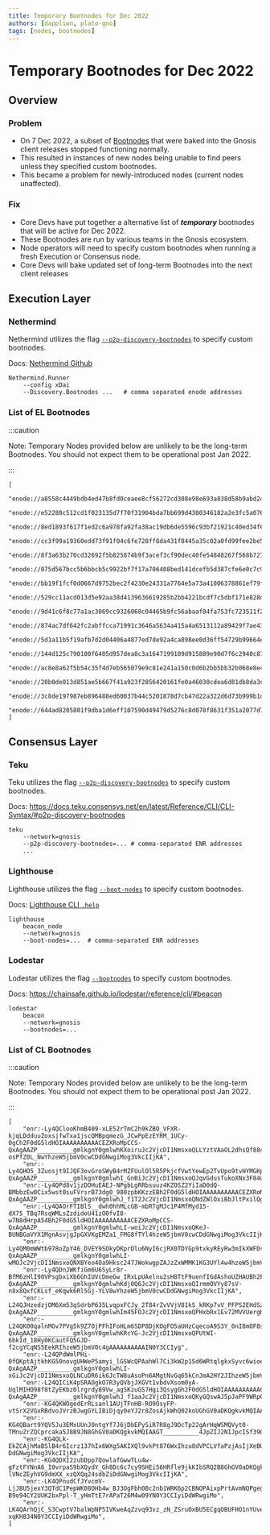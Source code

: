 ```yaml
---
title: Temporary Bootnodes for Dec 2022
authors: [dapplion, plato-gno]
tags: [nodes, bootnodes]
---
```


# Temporary Bootnodes for Dec 2022

## Overview

### Problem

- On 7 Dec 2022, a subset of [Bootnodes](https://besu.hyperledger.org/en/stable/private-networks/how-to/configure/bootnodes/) that were baked into the Gnosis client releases stopped functioning normally.
- This resulted in instances of new nodes being unable to find peers unless they specified custom bootnodes.
- This became a problem for newly-introduced nodes (current nodes unaffected). 

### Fix

- Core Devs have put together a alternative list of ***temporary*** bootnodes that will be active for Dec 2022.
- These Bootnodes are run by various teams in the Gnosis ecosystem.
- Node operators will need to specify custom bootnodes when running a fresh Execution or Consensus node. 
- Core Devs will bake updated set of long-term Bootnodes into the next client releases

## Execution Layer

### Nethermind

Nethermind utilizes the flag [`--p2p-discovery-bootnodes`](https://docs.teku.consensys.net/en/latest/Reference/CLI/CLI-Syntax/#p2p-discovery-bootnodes) to specify custom bootnodes.

Docs: [Nethermind Github](https://github.com/NethermindEth/nethermind/blob/3734ff4c150cd177958395e34e731e15d051e1fd/src/Nethermind/Nethermind.Init/Steps/UpdateDiscoveryConfig.cs#L37)

```
Nethermind.Runner
    --config xDai
    --Discovery.Bootnodes ...   # comma separated enode addresses
```

### List of EL Bootnodes

:::caution

Note: Temporary Nodes provided below are unlikely to be the long-term Bootnodes. You should not expect them to be operational post Jan 2022. 

:::

```
[
    "enode://a8558c4449bdb4ed47b8fd0ceaee8cf56272cd308e98e693a838d58b9abd2411b71b9b7e2d63a50b140fd9b0a2e05e83f338c3906dd925e9f178f0feda0c4ca7@165.232.138.187:30303",
    "enode://e52280c512cd1f023135d7f70f31904bda7bb699d4300346182a2e3fc5a07637c25cc4349b48101ffe2fe6229b3b165ed7929ad9db971d847d02e21192989ce5@143.198.156.24:30303",
    "enode://8ed1893f617f1ed2c6a978fa92fa38ac19db6de5596c93bf21921c40ed34f63b63a93234ddedf9b385192dd7aa652e1d4b55efed299961b0ae5d4318ecb985ec@159.223.213.61:30303",
    "enode://cc3f99a19360edd73f91f04c6fe728ff8da431f8445a35c02a0fd99fee2be5d9f5ea75a416b08f4a019e0a0d3afa8aece93a560bbe3ce0509eec54bbddc00bb8@178.62.194.136:30303",
    "enode://8f3a63b270cd32692f5b825874b9f3acef3cf90dec40fe54848267f568b7275349efb830812c1b24f1781774f745fb00e595d2feef642fd6867e173f05108cc4@178.62.192.195:30303",
    "enode://075d567bcc5b6bbcb5c9922bf7f17a706408bed141dcefb5d387cfe6e0c7c9407e450a5d17b9180b25fb07b3e82943639d011752ea44a2d868b3c37f48a318b9@167.99.209.14:30303",
    "enode://bb19f1fcf0d0667d9752bec2f4230e24331a7764e5a73a41006378861ef79f9a4386f646e239e1842e4bb721ade9369be8f2fd81b407d9febec2e150ccb7f257@137.184.228.83:30303",
    "enode://529cc11acd013d5e92aa38d4139636619285b2bb4221bcdf7c5dbf171e828d05b88934e6154b984f8164953d7d7530b49c6d0e030fade3a3737d28092a289704@164.92.96.111:30303",
    "enode://9d41c6f8c77a1ac3069cc9326068c04465b9fc56abaaf84fa753fc723511f278dd1d65c22753eb60dfd95f60fe942d0f670c490660e3d6cd518ddafb986682d2@178.62.196.104:30303",
    "enode://874ac7df642fc2abffcca71991c3646a5634a415a4a6513112a89429f7ae43914ad6f1d2ea73a96a19f302c17a7c5e07a0dd01fed70c9294a6fd5615b86710b7@159.223.213.166:30303",
    "enode://5d1a11b5f19afb7d2d04406a4877ed7de92a4ca898ee0d36ff54729b99664e4ac787877e553043a38a38f878aab43fc0d757673e0c11ee8eb606f1ea4681ce3c@147.182.204.197:30303",
    "enode://144d125c790100f6405d957dea8c3a1647199109d915889e90d7f6c2940c8737b16e68e2a3af57327971ec28ed77408f9bc96035b2589da6496f3112ec72e037@137.184.183.65:30303",
    "enode://ac8e8a62f5b54c35f4d7eb565079e9c81e241a150c0d6b2bb5bb32b068e8e4930b14a5b504f77d34014c8e9f14ec0307cc6b239e8c56be85fdcc68d4956cce7c@159.223.213.157:30303",
    "enode://20b0de013d851ae5b667f41a923f2856420161fe0a46030cdea6d81db8da3c5b04070834219a2a6ca41d8f2c6c813870414ce473ab25736742163b0be6191861@159.223.209.185:30303",
    "enode://3c8de197987eb896488ed60037b44c5201878d7cb47d22a322d6d73b999b1d5482820e0456dc08676665ba1ce96906900a2b5f830b2eea73730ca7532c227c7b@159.223.217.249:30303",
    "enode://644ad8205801f9dba1d6eff107590d49479d5276c8d078f8631f351a2077d70b7bed2822219cb1c7590ba68149b89751968a45236e7d02c1025e493d647dd776@159.223.213.162:30303"
]
```

## Consensus Layer

### Teku

Teku utilizes the flag [`--p2p-discovery-bootnodes`](https://docs.teku.consensys.net/en/latest/Reference/CLI/CLI-Syntax/#p2p-discovery-bootnodes) to specify custom bootnodes.

Docs: https://docs.teku.consensys.net/en/latest/Reference/CLI/CLI-Syntax/#p2p-discovery-bootnodes

```
teku
    --network=gnosis
    --p2p-discovery-bootnodes=... # comma-separated ENR addresses
    ...
```

### Lighthouse

Lighthouse utilizes the flag [`--boot-nodes`](https://github.com/sigp/lighthouse/blob/bf533c8e42cc73c35730e285c21df8add0195369/beacon_node/src/cli.rs#L101) to specify custom bootnodes.

Docs: [Lighthouse CLI `.help`](https://github.com/sigp/lighthouse/blob/bf533c8e42cc73c35730e285c21df8add0195369/beacon_node/src/cli.rs#L101)

```
lighthouse 
    beacon_node
    --network=gnosis
    --boot-nodes=...  # comma-separated ENR addresses
```

### Lodestar

Lodestar utilizes the flag [`--bootnodes`](https://chainsafe.github.io/lodestar/reference/cli/#beacon) to specify custom bootnodes. 

Docs: https://chainsafe.github.io/lodestar/reference/cli/#beacon

```
lodestar
    beacon
    --network=gnosis
    --bootnodes=...  
```

### List of CL Bootnodes

:::caution

Note: Temporary Nodes provided below are unlikely to be the long-term Bootnodes. You should not expect them to be operational post Jan 2022. 

:::

```
[
    "enr:-Ly4QClooKhmB409-xLE52rTmC2h9kZBO_VFXR-kjqLDdduuZoxsjfwTxa1jscQMBpqmezG_JCwPpEzEYRM_1UCy-0gCh2F0dG5ldHOIAAAAAAAAAACEZXRoMpCCS-QxAgAAZP__________gmlkgnY0gmlwhKXoiruJc2VjcDI1NmsxoQLLYztVAaOL2dhsQf884Vth9ro6n9p2yj-osPfZ0L_NwYhzeW5jbmV0cwCDdGNwgiMog3VkcIIjKA",
    "enr:-Ly4QHO5_3Zuosjt9IJQF3ovGroSWyB4rMZFUulOl5R5PkjcfVwtYewEp2TvUpo9tvHYMGKpDxgAYmjjTJcGasqn9uoCh2F0dG5ldHOIAAAAAAAAAACEZXRoMpCCS-QxAgAAZP__________gmlkgnY0gmlwhI_GnBiJc2VjcDI1NmsxoQJqvGdusfukoXNx3F84umajVgkfVs0wasHeY45qcYgwf4hzeW5jbmV0cwCDdGNwgiMog3VkcIIjKA",
    "enr:-Ly4QPd8v1jzDOHuEAEJ-NPgbLgRRbsuuz4KZOSZ2YiIaD0dQ-BMbbzEw0Cix5wst0suFVrsrB73dg0_980zpbKKzzEBh2F0dG5ldHOIAAAAAAAAAACEZXRoMpCCS-QxAgAAZP__________gmlkgnY0gmlwhJ_f1T2Jc2VjcDI1NmsxoQNdZWlOxiBbJltPxilQgdllvE_cNF6sC1bpyRUyWegVjohzeW5jbmV0cwCDdGNwgiMog3VkcIIjKA",
    "enr:-Ly4QAOrFTIBlS__dwh0hhMLcGB-mbRTgMJc1P4MfMyd15-dX75_TBq7RsqWMLsZzdidoU41zO0fvI8-w7N8dHrpA54Bh2F0dG5ldHOIAAAAAAAAAACEZXRoMpCCS-QxAgAAZP__________gmlkgnY0gmlwhLI-woiJc2VjcDI1NmsxoQKeJ-BUNBGaVYX1MgnAsvjgJpGXVKgEMZa1_FMG8fTYl4hzeW5jbmV0cwCDdGNwgiMog3VkcIIjKA",
    "enr:-Ly4QM0mWWtb978oZpY46_DVEY9SOkyDKprDlu6NyI6cjRX0TDYGp9txkyREyRw3mIkXWFDsdhONUZqKzjD09lp3iLIBh2F0dG5ldHOIAAAAAAAAAACEZXRoMpCCS-QxAgAAZP__________gmlkgnY0gmlwhLI-wMOJc2VjcDI1NmsxoQNXBYeo4Oa9Hksc247JWokwgpZAJzZxWMMK1KG3UYl4w4hzeW5jbmV0cwCDdGNwgiMog3VkcIIjKA",
    "enr:-Ly4QDnJWKfiGm6U6SyLr8r-BfM6zHlI90VPsgbxiXb6GhIUVcDmeGw_IRxLpUAelnu2sH8TtF9uenfIGdAshoUZHAUBh2F0dG5ldHOIAAAAAAAAAACEZXRoMpCCS-QxAgAAZP__________gmlkgnY0gmlwhKdj0Q6Jc2VjcDI1NmsxoQIrmmOVYy87sV-n8x8QxfCKLsf_eKqwk6Rl5Gj-YLV8wYhzeW5jbmV0cwCDdGNwgiMog3VkcIIjKA",
    "enr:-L24QJHzedzjOM6Xm53qSdrbP635LvqpxFCJy_2T84rZvVVjV81kS_kRKp7vV_PFPS2EHdSzpXtDMJCugvzdhjRZeGkGh2F0dG5ldHOIAAAAAAAAAACEZXRoMpCCS-QxAgAAZP__________gmlkgnY0gmlwhIm45FOJc2VjcDI1NmsxoQPHxbRx1Ev72MVVUergKeLznxrchLhB3lK9ljWCbCuGWYhzeW5jbmV0c4gAAAAAAAAAAIN0Y3CCIyg",
    "enr:-L24QK00qalnMGv7PVg5k9Z7OjPFhIFoHLm6SDP8DjKOgFO5aUHzCqecoA9S3Y_0nI8mOF8sF1mYqYEE7byacE1Vq6YGh2F0dG5ldHOIAAAAAAAAAACEZXRoMpCCS-QxAgAAZP__________gmlkgnY0gmlwhKRcYG-Jc2VjcDI1NmsxoQPUtWI-6bkId_18Hy0KCautFQ5GJD-f2cgYCqNS5EekRIhzeW5jbmV0c4gAAAAAAAAAAIN0Y3CCIyg",
    "enr:-L24QPdWmlPHi-0fQKptAjtkhKG50novgUHWeP5amyi_lGSWcQPAahWl7Ci3kW2p1Sd6WRtqlgkxSyvc6wioeaQl9ZIGh2F0dG5ldHOIAAAAAAAAAACEZXRoMpCCS-QxAgAAZP__________gmlkgnY0gmlwhLI-xGiJc2VjcDI1NmsxoQLNCuDR6ik6JcTW8uAsoPn6AMgtNvGq65kCnJmA2HY2JIhzeW5jbmV0c4gAAAAAAAAAAIN0Y3CCIyg",
    "enr:-L24QICiK4pSRAOgkO7R3yQVbjJXGVt1vbdvXsom0yA-UqlMIHO98f8tZyEKbz0lrgrdy89Vw_agSKzuGS7Hgi3QsygGh2F0dG5ldHOIAAAAAAAAAACEZXRoMpCCS-QxAgAAZP__________gmlkgnY0gmlwhJ_f1aaJc2VjcDI1NmsxoQKyGQswAJ5pJaPF9WRpGU4Lp8CdxiSlm8AHJsr1naz_7YhzeW5jbmV0c4gAAAAAAAAAAIN0Y3CCIyg",
    "enr:-KG4QKWOgedErRLsanl1AUjTFnHB-RO9OsyFP-vtSrX2VGxRBdvoJVrzBJwgGYLIBiDjqy0eYJ2r8ZosAjkWhQ02koUGhGV0aDKQgkvkMQIAAGT__________4JpZIJ2NIJpcISf39WdiXNlY3AyNTZrMaEDYAuZlJpKwWdGtbSrVgy6N5sdMjehVglGMGGkBCFg_VeDdGNwgiMog3VkcIIjKA",
    "enr:-KG4QBart9YQV5Ju3EMxUUnJ0ntgYf7J6jDbEPySiR7R8gJ9DcTp22gArHqWSMQVyt0-TMnuZrZQCprcaka5J8B9JN8GhGV0aDKQgkvkMQIAAGT__________4JpZIJ2NIJpcISf39G5iXNlY3AyNTZrMaED13MHlUcbr4978YYNRurZtykey8gTY_O5pQ4a427ZICuDdGNwgiMog3VkcIIjKA",
    "enr:-KG4QLk-EkZCAjhMaBSlB4r6Icrz137hIx6WXg5AKIXQl9vkPt876WxIhzu8dVPCLVfaPzjAsIjXeBUPy2E3VH4QEuEGhGV0aDKQgkvkMQIAAGT__________4JpZIJ2NIJpcISf39n5iXNlY3AyNTZrMaECtocMlfvwxqouGi13SSdG6Tkn3shkyBQt1BIpF0fhXc-DdGNwgiMog3VkcIIjKA",
    "enr:-KG4QDXI2zubDpp7QowlafGwwTLu4w-gFztFYNnA6_I0vrpaS9bXQydY_Gh8Dc6c7cy9SHEi56HRfle9jkKIbSRQ2B8GhGV0aDKQgkvkMQIAAGT__________4JpZIJ2NIJpcISf39WiiXNlY3AyNTZrMaECZ2_0tLZ9kb0Wn-lVNcZEyhVG9dmXX_xzQXQq24sdbZiDdGNwgiMog3VkcIIjKA",
    "enr:-LK4QPnudCfJYvcmV-LjJBU5jexY3QTdC1PepWK08OHb4w_BJ3OgFbh0Bc2nb1WRK6p2CBNOPAixpPrtAvmNQPgegDgBh2F0dG5ldHOIAAAAAAAAAACEZXRoMpBW_bXgAQAAZP__________gmlkgnY0gmlwhJO2zMWJc2VjcDI1NmsxoQKk8-B9o94CY2UUK2bxPpl-T_yHmTtE7rAPaT26M4w09YN0Y3CCIyiDdWRwgiMo",
    "enr:-LK4QArhQjC_S3CwptV7balWpNP5IVKweAqZzvq93vz_zN_ZSruOxBU5ECgqOBUFHO1nYUveOYVeiEKswg637rOURDABh2F0dG5ldHOIAAAAAAAAAACEZXRoMpBW_bXgAQAAZP__________gmlkgnY0gmlwhIm4t0GJc2VjcDI1NmsxoQIj9iJm4h7OAhhCoUcqfn41_fj9F7UfKnISj_-xqKH834N0Y3CCIyiDdWRwgiMo",
]
```

